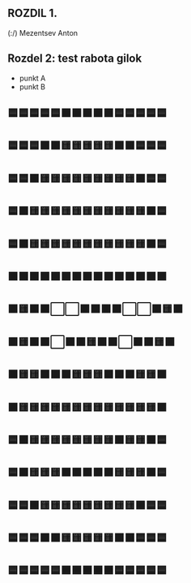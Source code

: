 ## ROZDIL 1.
(:\/)
Mezentsev Anton 
## Rozdel 2: test rabota gilok
*   punkt A
*   punkt B
## 🟦🟦🟦🟦🟦⬛⬛⬛⬛⬛🟦🟦🟦🟦🟦
## 🟦🟦🟦⬛⬛🟨🟨🟨🟨🟨⬛⬛🟦🟦🟦
## 🟦🟦⬛🟨🟨🟨🟨🟨🟨🟨🟨🟨⬛🟦🟦
## 🟦⬛🟨🟨🟨🟨🟨🟨🟨🟨🟨🟨🟨⬛🟦
## 🟦⬛🟨🟨🟨🟨🟨🟨🟨🟨🟨🟨🟨⬛🟦
## ⬛⬛⬛⬛⬛⬛⬛⬛⬛⬛⬛⬛⬛⬛⬛
## ⬛🟨⬛⬛⬜⬜⬛⬛⬛⬛⬜⬜⬛🟨⬛
## ⬛🟨⬛⬛⬜⬛⬛🟨⬛⬛⬜⬛⬛🟨⬛
## ⬛🟨🟨⬛⬛⬛🟨🟨🟨⬛⬛⬛🟨🟨⬛
## ⬛🟨🟨🟨🟨🟨🟨🟨🟨🟨🟨🟨🟨🟨⬛
## 🟦⬛🟨🟨🟨🟨🟨🟨🟨🟨⬛🟨🟨⬛🟦
## 🟦⬛🟨🟨🟨⬛⬛⬛⬛⬛🟨🟨🟨⬛🟦
## 🟦🟦⬛🟨🟨🟨🟨🟨🟨🟨🟨🟨⬛🟦🟦
## 🟦🟦🟦⬛⬛🟨🟨🟨🟨🟨⬛⬛🟦🟦🟦
## 🟦🟦🟦🟦🟦⬛⬛⬛⬛⬛🟦🟦🟦🟦🟦